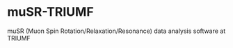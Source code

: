 muSR-TRIUMF
===========

muSR (Muon Spin Rotation/Relaxation/Resonance) data analysis software at TRIUMF
